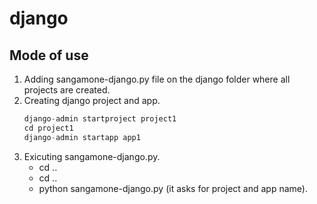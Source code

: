 # django

## Mode of use
1. Adding sangamone-django.py file on the django folder where all projects are created.
2. Creating django project and app.
   ```python
   django-admin startproject project1
   cd project1
   django-admin startapp app1
   ```
4. Exicuting sangamone-django.py.
   - cd ..
   - cd ..
   - python sangamone-django.py (it asks for project and app name).

